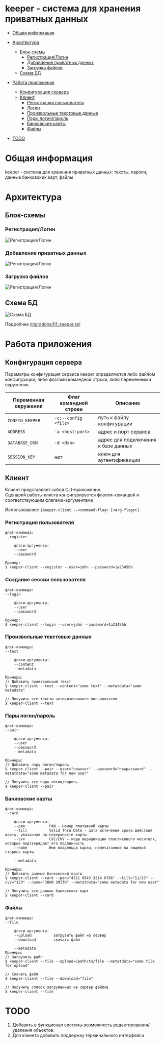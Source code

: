 # keeper - система для хранения приватных данных

- [Общая информация](#info)
- [Архитектура](#arch)
  - [Блок-схемы](#arch-scheme)
    - [Регистрация/Логин](#arch-scheme-auth)
    - [Добавление приватных данных](#arch-scheme-privatedata)
    - [Загрузка файлов](#arch-scheme-files)
  - [Схема БД](#arch-db)

- [Работа приложения](#operation)
  - [Конфигурация сервера](#operation-config-server)
  - [Клиент](#operation-client)
    - [Регистрация пользователя](#operation-client-register)
    - [Логин](#operation-client-login)
    - [Произвольные текстовые данные](#operation-client-text)
    - [Пары логин/пароль](#operation-client-pair)
    - [Банковские карты](#operation-client-bankcard)
    - [Файлы](#operation-client-file)

- [TODO](#todo)

# Общая информация <a name="info"/>
keeper - система для хранения приватных данных: тексты, пароли, данные банковских карт, файлы

# Архитектура <a name="arch"/>

## Блок-схемы <a name="arch-scheme"/>

### Регистрация/Логин <a name="arch-scheme-auth"/>
![Регистрация/Логин](docs/arch-scheme-auth.png)


### Добавление приватных данных <a name="arch-scheme-privatedata"/>
![Регистрация/Логин](docs/arch-scheme-privatedata.png)


### Загрузка файлов <a name="arch-scheme-files"/>
![Регистрация/Логин](docs/arch-scheme-files.png)

## Схема БД <a name="arch-db"/>
![Схема БД](docs/arch-db.png)

Подробнее [migrations/01_keeper.sql](migrations/01_keeper.sql)


# Работа приложения <a name="operation"/>
## Конфигурация сервера <a name="operation-config-server"/>

Параметры конфигурация сервиса keeper определяются либо файлом конфигурации, либо флагами командной строки, либо переменными окружения.

| Переменная окружения           | Флаг командной строки | Описание                                      |
|--------------------------------|-----------------------|-----------------------------------------------|
| `CONFIG_KEEPER`                |`-c;--config <file>`   | путь к файлу конфигурации                     |
| `ADDRESS`                      | `-a <host:port>`      | адрес и порт сервиса                          |
| `DATABASE_DSN`                 | `-d <dsn>`            | адрес для подключения к базе данных           |
| `SESSION_KEY`                  | _нет_                 | ключ для аутентификаиции                      |

## Клиент <a name="operation-client"/>

Клиент представляет собой CLI-приложение.  
Сценарий работы клиета конфигурируется флагом-командой и соответствующим флагами-аргументами.  
  
Использование: `$keeper-client --<command-flag> [<arg-flags>]`  
  
### Регистрация пользователя <a name="operation-client-register"/>  
```
флаг-команда:
--register

    флаги-аргументы:
    --user  
    --password  

Пример:  
$ keeper-client --register --user=john --password=1a23456b
```
  
### Создание сессии пользователя <a name="operation-client-login"/>  
```
флаг-команда:
--login

    флаги-аргументы:
    --user  
    --password

Пример:  
$ keeper-client --login --user=john --password=1a23456b
```  
  
### Произвольные текстовые данные <a name="operation-client-text"/>  
```
флаг-команда:
--text

    флаги-аргументы:
    --content  
    --metadata

Примеры:
// Добавить произвольный текст
$ keeper-client --text --content="some text" --metatdata="some metadata"

// Получить все тексты авторизованного пользователя
$ keeper-client --text
```  
  
### Пары логин/пароль <a name="operation-client-pair"/>  
```
флаг-команда:
--pair

    флаги-аргументы:
    --user
    --password
    --metadata

Примеры:
// Добавить пару логин/пароль
$ keeper-client --pair --user="newuser" --password="newpassword" --metatdata="some metadata for new user"

// Получить все пары логин/пароль
$ keeper-client --pair
```  
  
### Банковские карты <a name="operation-client-bankcard"/>  
```
флаг-команда:
--card

    флаги-аргументы:
    --pan           PAN - Номер платежной карты
    --till          Valid Thru Date - дата истечения срока действия карты, указанная на поверхности карты 
    --cvv           CVC/CVV — коды верификации пластикового носителя, которые подтверждают его подлинность
    --name          Имя владельца карты, напечатанное на лицевой стороне карты

    --metadata

Примеры:
// Добавить данные банковский карты
$ keeper-client --card --pan="4321 6543 3214 8766" --till="11/23" --cvv="123" --name="JOHN SMITH" --metatdata="some metadata for new user"

// Получить все данные банковских карт
$ keeper-client --card
```  

### Файлы <a name="operation-client-file"/>  
```
флаг-команда:
--file

    флаги-аргументы:
    --upload          загрузить файл на сервер
    --download        скачать файл

    --metadata
Примеры:
// Загрузить файл
$ keeper-client --file --upload=/path/to/file --metatdata="some file for upload"

// Скачать файл
$ keeper-client --file --download="file"

// Получить список загруженных на сервер файлов
$ keeper-client --file
```  
  
# TODO <a name="todo"/>
1. Добавить в функционал системы возможность редактирования/удаления объектов.
2. Для клиента добавить поддержку терминального интерфейса

